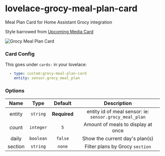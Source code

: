 # lovelace-grocy-meal-plan-card
 Meal Plan Card for Home Assistant Grocy integration
 
 Style barrowed from [Upcoming Media Card](https://github.com/custom-cards/upcoming-media-card)

<img src="https://github.com/firstof9/lovelace-grocy-meal-plan-card/raw/main/image.png" alt="Grocy Meal Plan Card">

### Card Config
This goes under `cards:` in your lovelace:
```yaml
  - type: custom:grocy-meal-plan-card
    entity: sensor.grocy_meal_plan
```

### Options
| Name | Type | Default | Description |
|:--:|:--:|:--:| :--: |
| entity | `string` | **Required** | entity id of meal sensor: ie: `sensor.grocy_meal_plan` |
| count | `integer` | `5` | Amount of meals to display at once |
| daily | `boolean` | `false` | Show the current day's plan(s) |
| section | `string` | `none` | Filter plans by Grocy `section` |